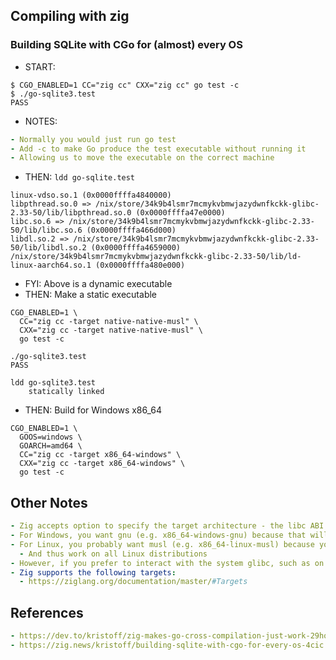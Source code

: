 ## Compiling with zig

### Building SQLite with CGo for (almost) every OS
- START:
```shell
$ CGO_ENABLED=1 CC="zig cc" CXX="zig cc" go test -c
$ ./go-sqlite3.test
PASS
```
- NOTES:
```yaml
- Normally you would just run go test
- Add -c to make Go produce the test executable without running it
- Allowing us to move the executable on the correct machine
```
- THEN: `ldd go-sqlite.test`
```shell
linux-vdso.so.1 (0x0000ffffa4840000)
libpthread.so.0 => /nix/store/34k9b4lsmr7mcmykvbmwjazydwnfkckk-glibc-2.33-50/lib/libpthread.so.0 (0x0000ffffa47e0000)
libc.so.6 => /nix/store/34k9b4lsmr7mcmykvbmwjazydwnfkckk-glibc-2.33-50/lib/libc.so.6 (0x0000ffffa466d000)
libdl.so.2 => /nix/store/34k9b4lsmr7mcmykvbmwjazydwnfkckk-glibc-2.33-50/lib/libdl.so.2 (0x0000ffffa4659000)
/nix/store/34k9b4lsmr7mcmykvbmwjazydwnfkckk-glibc-2.33-50/lib/ld-linux-aarch64.so.1 (0x0000ffffa480e000)
```
- FYI: Above is a dynamic executable
- THEN: Make a static executable
```shell
CGO_ENABLED=1 \
  CC="zig cc -target native-native-musl" \
  CXX="zig cc -target native-native-musl" \
  go test -c

./go-sqlite3.test
PASS

ldd go-sqlite3.test
    statically linked
```
- THEN: Build for Windows x86_64
```shell
CGO_ENABLED=1 \
  GOOS=windows \
  GOARCH=amd64 \
  CC="zig cc -target x86_64-windows" \
  CXX="zig cc -target x86_64-windows" \
  go test -c 
```


## Other Notes
```yaml
- Zig accepts option to specify the target architecture - the libc ABI
- For Windows, you want gnu (e.g. x86_64-windows-gnu) because that will use Zig's bundled MinGW-w64
- For Linux, you probably want musl (e.g. x86_64-linux-musl) because your resulting binary will be statically linked
  - And thus work on all Linux distributions
- However, if you prefer to interact with the system glibc, such as on Ubuntu, you can specify gnu (e.g. x86_64-linux-gnu)
- Zig supports the following targets:
  - https://ziglang.org/documentation/master/#Targets
```

## References
```yaml
- https://dev.to/kristoff/zig-makes-go-cross-compilation-just-work-29ho
- https://zig.news/kristoff/building-sqlite-with-cgo-for-every-os-4cic
```
